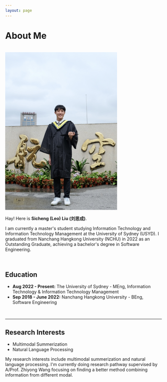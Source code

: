 ```yaml
---
layout: page
---
```


# About Me

<br>
<img src="Sicheng.jpg" class="floatpic" width="360" height="508">

Hay! Here is **Sicheng (Leo) Liu (刘思成)**.

I am currently a master's student studying Information Technology and Information Technology Management at the University of Sydney (USYD). I graduated from Nanchang Hangkong University (NCHU) in 2022 as an Outstanding Graduate, achieving a bachelor's degree in Software Engineering.

<br>

## Education

- **Aug 2022 - Present:** The University of Sydney - MEng, Information Technology & Information Technology Management
- **Sep 2018 - June 2022:** Nanchang Hangkong University - BEng, Software Engineering


<br>

---

## Research Interests

- Multimodal Summerization
- Natural Language Processing

My research interests include multimodal summerization and natural language processing. I'm currently doing research pathway supervised by A/Prof. Zhiyong Wang focusing on finding a better method combining information from different modal.

<br>

